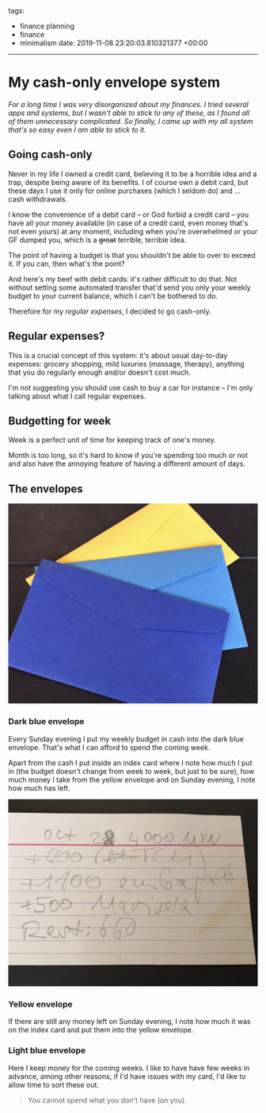 tags:
- finance planning
- finance
- minimalism
date: 2019-11-08 23:20:03.810321377 +00:00

---


# My cash-only envelope system

_For a long time I was very disorganized about my finances. I tried several apps and systems, but I wasn't able to stick to any of these, as I found all of them unnecessary complicated. So finally, I came up with my all system that's so easy even I am able to stick to it._

## Going cash-only

Never in my life I owned a credit card, believing it to be a horrible idea and a trap, despite being aware of its benefits. I of course own a debit card, but these days I use it only for online purchases (which I seldom do) and ... cash withdrawals.

I know the convenience of a debit card – or God forbid a credit card – you have all your money available (in case of a credit card, even money that's not even yours) at any moment, including when you're overwhelmed or your GF dumped you, which is a ~~great~~ terrible, terrible idea.

The point of having a budget is that you shouldn't be able to over to exceed it. If you can, then what's the point?

And here's my beef with debit cards: it's rather difficult to do that. Not without setting some automated transfer that'd send you only your weekly budget to your current balance, which I can't be bothered to do.

Therefore for my _regular expenses_, I decided to go cash-only.

## Regular expenses?

This is a crucial concept of this system: it's about usual day-to-day expenses: grocery shopping, mild luxuries (massage, therapy), anything that you do regularly enough and/or doesn't cost much.

I'm not suggesting you should use cash to buy a car for instance – I'm only talking about what I call regular expenses.

## Budgetting for week

Week is a perfect unit of time for keeping track of one's money.

Month is too long, so it's hard to know if you're spending too much or not and also have the annoying feature of having a different amount of days.

## The envelopes

![The 3 envelopes I use](envelopes.jpg)

### Dark blue envelope

Every Sunday evening I put my weekly budget in cash into the dark blue envelope. That's what I can afford to spend the coming week.

Apart from the cash I put inside an index card where I note how much I put in (the budget doesn't change from week to week, but just to be sure), how much money I take from the yellow envelope and on Sunday evening, I note how much has left.

![Index card I use as a log](index-card.jpg)

### Yellow envelope

If there are still any money left on Sunday evening, I note how much it was on the index card and put them into the yellow envelope.

### Light blue envelope

Here I keep money for the coming weeks. I like to have have few weeks in advance, among other reasons, if I'd have issues with my card, I'd like to allow time to sort these out.

> You cannot spend what you don't have (on you).